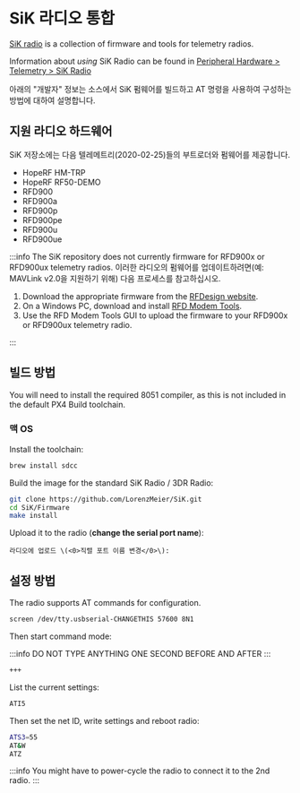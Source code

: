 # SiK 라디오 통합

[SiK radio](https://github.com/LorenzMeier/SiK) is a collection of firmware and tools for telemetry radios.

Information about _using_ SiK Radio can be found in [Peripheral Hardware > Telemetry > SiK Radio](../telemetry/sik_radio.md)

아래의 "개발자" 정보는 소스에서 SiK 펌웨어를 빌드하고 AT 명령을 사용하여 구성하는 방법에 대하여 설명합니다.

## 지원 라디오 하드웨어

SiK 저장소에는 다음 텔레메트리(2020-02-25)들의 부트로더와 펌웨어를 제공합니다.

- HopeRF HM-TRP
- HopeRF RF50-DEMO
- RFD900
- RFD900a
- RFD900p
- RFD900pe
- RFD900u
- RFD900ue

:::info
The SiK repository does not currently firmware for RFD900x or RFD900ux telemetry radios.
이러한 라디오의 펌웨어를 업데이트하려면(예: MAVLink v2.0을 지원하기 위해) 다음 프로세스를 참고하십시오.

1. Download the appropriate firmware from the [RFDesign website](https://files.rfdesign.com.au/firmware/).
2. On a Windows PC, download and install [RFD Modem Tools](https://files.rfdesign.com.au/tools/).
3. Use the RFD Modem Tools GUI to upload the firmware to your RFD900x or RFD900ux telemetry radio.

:::

## 빌드 방법

You will need to install the required 8051 compiler, as this is not included in the default PX4 Build toolchain.

### 맥 OS

Install the toolchain:

```sh
brew install sdcc
```

Build the image for the standard SiK Radio / 3DR Radio:

```sh
git clone https://github.com/LorenzMeier/SiK.git
cd SiK/Firmware
make install
```

Upload it to the radio \(**change the serial port name**\):

```
라디오에 업로드 \(<0>직렬 포트 이름 변경</0>\):
```

## 설정 방법

The radio supports AT commands for configuration.

```sh
screen /dev/tty.usbserial-CHANGETHIS 57600 8N1
```

Then start command mode:

:::info
DO NOT TYPE ANYTHING ONE SECOND BEFORE AND AFTER
:::

```sh
+++
```

List the current settings:

```sh
ATI5
```

Then set the net ID, write settings and reboot radio:

```sh
ATS3=55
AT&W
ATZ
```

:::info
You might have to power-cycle the radio to connect it to the 2nd radio.
:::
